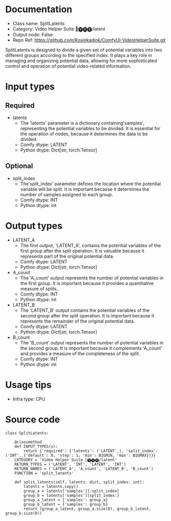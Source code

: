 # Documentation
- Class name: SplitLatents
- Category: Video Helper Suite 🎥🅥🅗🅢/latent
- Output node: False
- Repo Ref: https://github.com/Kosinkadink/ComfyUI-VideoHelperSuite.git

SplitLatents is designed to divide a given set of potential variables into two different groups according to the specified index. It plays a key role in managing and organizing potential data, allowing for more sophisticated control and operation of potential video-related information.

# Input types
## Required
- latents
    - The 'latents' parameter is a dictionary containing'samples', representing the potential variables to be divided. It is essential for the operation of nodes, because it determines the data to be divided.
    - Comfy dtype: LATENT
    - Python dtype: Dict[str, torch.Tensor]
## Optional
- split_index
    - The'split_index' parameter defines the location where the potential variable will be split. It is important because it determines the number of samples assigned to each group.
    - Comfy dtype: INT
    - Python dtype: int

# Output types
- LATENT_A
    - The first output, 'LATENT_A', contains the potential variables of the first group after the split operation. It is valuable because it represents part of the original potential data.
    - Comfy dtype: LATENT
    - Python dtype: Dict[str, torch.Tensor]
- A_count
    - The 'A_count' output represents the number of potential variables in the first group. It is important because it provides a quantitative measure of splits.
    - Comfy dtype: INT
    - Python dtype: int
- LATENT_B
    - The 'LATENT_B' output contains the potential variables of the second group after the split operation. It is important because it represents the remainder of the original potential data.
    - Comfy dtype: LATENT
    - Python dtype: Dict[str, torch.Tensor]
- B_count
    - The 'B_count' output represents the number of potential variables in the second group. It is important because it complements 'A_count' and provides a measure of the completeness of the split.
    - Comfy dtype: INT
    - Python dtype: int

# Usage tips
- Infra type: CPU

# Source code
```
class SplitLatents:

    @classmethod
    def INPUT_TYPES(s):
        return {'required': {'latents': ('LATENT',), 'split_index': ('INT', {'default': 0, 'step': 1, 'min': BIGMIN, 'max': BIGMAX})}}
    CATEGORY = 'Video Helper Suite 🎥🅥🅗🅢/latent'
    RETURN_TYPES = ('LATENT', 'INT', 'LATENT', 'INT')
    RETURN_NAMES = ('LATENT_A', 'A_count', 'LATENT_B', 'B_count')
    FUNCTION = 'split_latents'

    def split_latents(self, latents: dict, split_index: int):
        latents = latents.copy()
        group_a = latents['samples'][:split_index]
        group_b = latents['samples'][split_index:]
        group_a_latent = {'samples': group_a}
        group_b_latent = {'samples': group_b}
        return (group_a_latent, group_a.size(0), group_b_latent, group_b.size(0))
```
